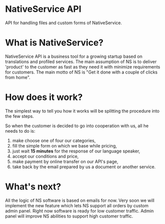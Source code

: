 # NativeService API
API for handling files and custom forms of NativeService.

# What is NativeService?
NativeService API is a business tool for a growing startup based on translations and profiled services. The main 
assumption of NS is to deliver 'product' to the customer as fast as they need it with minimize requirements for 
customers. The main motto of NS is "Get it done with a couple of clicks from home".

# How does it work?
The simplest way to tell you how it works will be splitting the procedure into the few steps.

So when the customer is decided to go into cooperation with us, all he needs to do is: 
1) make choose one of four our categories,
2) fill the simple form on which we base while pricing,
3) just wait **15 minutes** for the response of our language speaker,
4) accept our conditions and price,
5) make payment by online transfer on our API's page,
6) take back by the email prepared by us a document or another service.

# What's next?
All the logic of NS software is based on emails for now. Very soon we will implement the new feature which lets NS 
support all orders by custom admin panel. Right now software is ready for low customer traffic. Admin panel will improve 
NS abilities to support high customer traffic.